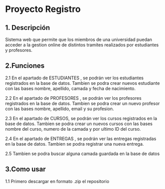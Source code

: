 # Proyecto Registro

## 1. Descripción
  
  Sistema web que permite que los miembros de una universidad puedan acceder a la gestion online de distintos tramites realizados por estudiantes y profesores.
  
  
## 2.Funciones

  2.1 En el apartado de ESTUDIANTES , se podrán ver los estudiantes registrados en la base de datos. Tambien se podra crear nuevos estudiante con las bases nombre, apellido, camada y fecha de nacimiento.
  
  2.2 En el apartado de PROFESORES , se podrán ver los profesores registrados en la base de datos. Tambien se podra crear un nuevo profesor con las bases nombre, apellido, email y su profesion.
  
  2.3 En el apartado de CURSOS, se podrán ver los cursos registrados en la base de datos. Tambien se podra crear un nuevos cursos con las bases nombre del curso, numero de la camada y por ultimo ID del curso.
  
  2.4 En el apartado de ENTREGAS , se podrán ver las entregas registradas en la base de datos. Tambien se podra registrar una nueva entrega.
  
  2.5 Tambien se podra buscar alguna camada guardada en la base de datos
  
 ## 3.Como usar
 
 1.1 Primero descargar en formato .zip el repositorio

 
  
  




